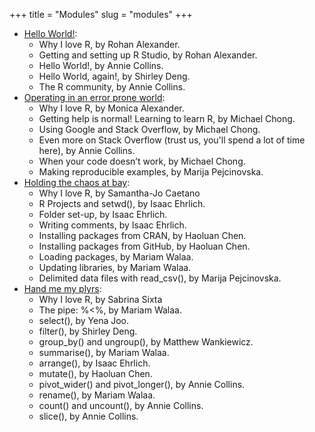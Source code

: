 +++
title = "Modules"
slug = "modules"
+++

- [Hello World!](https://rohanalexander.shinyapps.io/hello_world/):
  - Why I love R, by Rohan Alexander.
  - Getting and setting up R Studio, by Rohan Alexander.
  - Hello World!, by Annie Collins.
  - Hello World, again!, by Shirley Deng.
  - The R community, by Annie Collins.
- [Operating in an error prone world](https://rohanalexander.shinyapps.io/operating_in_an_error_prone_world/):
  - Why I love R, by Monica Alexander.
  - Getting help is normal! Learning to learn R, by Michael Chong.
  - Using Google and Stack Overflow, by Michael Chong.
  - Even more on Stack Overflow (trust us, you'll spend a lot of time here), by Annie Collins.
  - When your code doesn’t work, by Michael Chong.
  - Making reproducible examples, by Marija Pejcinovska.
- [Holding the chaos at bay](https://rohanalexander.shinyapps.io/holding_the_chaos_at_bay/):
  - Why I love R, by Samantha-Jo Caetano
  - R Projects and setwd(), by Isaac Ehrlich.
  - Folder set-up, by Isaac Ehrlich.
  - Writing comments, by Isaac Ehrlich.
  - Installing packages from CRAN, by Haoluan Chen.
  - Installing packages from GitHub, by Haoluan Chen.
  - Loading packages, by Mariam Walaa.
  - Updating libraries, by Mariam Walaa.
  - Delimited data files with read_csv(), by Marija Pejcinovska.
- [Hand me my plyrs](https://rohanalexander.shinyapps.io/hand_me_my_plyrs/):
  - Why I love R, by Sabrina Sixta
  - The pipe: %<%, by Mariam Walaa.
  - select(), by Yena Joo.
  - filter(), by Shirley Deng.
  - group_by() and ungroup(), by Matthew Wankiewicz.
  - summarise(), by Mariam Walaa.
  - arrange(), by Isaac Ehrlich.
  - mutate(), by Haoluan Chen.
  - pivot_wider() and pivot_longer(), by Annie Collins.
  - rename(), by Mariam Walaa.
  - count() and uncount(), by Annie Collins.
  - slice(), by Annie Collins.

  
  
  
